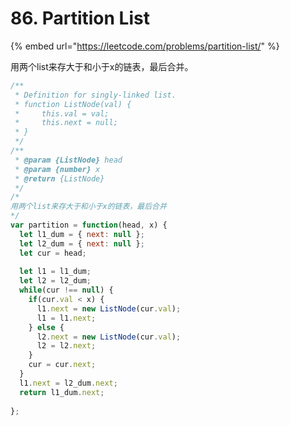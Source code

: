 # 86. Partition List

{% embed url="https://leetcode.com/problems/partition-list/" %}

用两个list来存大于和小于x的链表，最后合并。

```javascript
/**
 * Definition for singly-linked list.
 * function ListNode(val) {
 *     this.val = val;
 *     this.next = null;
 * }
 */
/**
 * @param {ListNode} head
 * @param {number} x
 * @return {ListNode}
 */
/*
用两个list来存大于和小于x的链表，最后合并
*/
var partition = function(head, x) {
  let l1_dum = { next: null };
  let l2_dum = { next: null };
  let cur = head;
  
  let l1 = l1_dum;
  let l2 = l2_dum;
  while(cur !== null) {
    if(cur.val < x) {
      l1.next = new ListNode(cur.val);
      l1 = l1.next;
    } else {
      l2.next = new ListNode(cur.val);
      l2 = l2.next;
    }
    cur = cur.next;
  }
  l1.next = l2_dum.next;
  return l1_dum.next;
  
};
```

